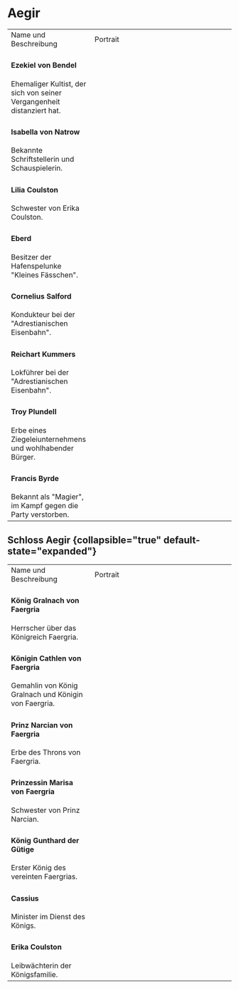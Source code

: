 # Aegir

<table>
<tr><td>Name und Beschreibung</td><td width="300">Portrait</td></tr>
<tr><td><h4>Ezekiel von Bendel</h4> Ehemaliger Kultist, der sich von seiner Vergangenheit distanziert hat.</td><td><img src="ezekiel.png" alt="" /></td></tr>
<tr><td><h4>Isabella von Natrow</h4> Bekannte Schriftstellerin und Schauspielerin.</td><td><img src="isabella.png" alt="" /></td></tr>
<tr><td><h4>Lilia Coulston</h4> Schwester von Erika Coulston.</td><td><img src="lilia.png" alt="" /></td></tr>
<tr><td><h4>Eberd</h4> Besitzer der Hafenspelunke "Kleines Fässchen".</td><td><img src="eberd.png" alt="" /></td></tr>
<tr><td><h4>Cornelius Salford</h4> Kondukteur bei der "Adrestianischen Eisenbahn".</td><td><img src="cornelius.png" alt="" /></td></tr>
<tr><td><h4>Reichart Kummers</h4> Lokführer bei der "Adrestianischen Eisenbahn".</td><td><img src="reichart.png" alt="" /></td></tr>
<tr><td><h4>Troy Plundell</h4> Erbe eines Ziegeleiunternehmens und wohlhabender Bürger.</td><td><img src="troy.png" alt="" /></td></tr>
<tr><td><h4>Francis Byrde</h4> Bekannt als "Magier", im Kampf gegen die Party verstorben.</td><td><img src="francis.png" alt="" /></td></tr>
</table>

## Schloss Aegir {collapsible="true" default-state="expanded"}

<table>
<tr><td>Name und Beschreibung</td><td width="300">Portrait</td></tr>
<tr><td><h4>König Gralnach von Faergria</h4> Herrscher über das Königreich Faergria.</td><td><img src="gralnach.png" alt="" /></td></tr>
<tr><td><h4>Königin Cathlen von Faergria</h4> Gemahlin von König Gralnach und Königin von Faergria.</td><td><img src="cathlen.png" alt="" /></td></tr>
<tr><td><h4>Prinz Narcian von Faergria</h4> Erbe des Throns von Faergria.</td><td><img src="narcian.png" alt="" /></td></tr>
<tr><td><h4>Prinzessin Marisa von Faergria</h4> Schwester von Prinz Narcian.</td><td><img src="marisa.png" alt="" /></td></tr>
<tr><td><h4>König Gunthard der Gütige</h4> Erster König des vereinten Faergrias.</td><td></td></tr>
<tr><td><h4>Cassius</h4> Minister im Dienst des Königs.</td><td><img src="cassius.png" alt="" /></td></tr>
<tr><td><h4>Erika Coulston</h4> Leibwächterin der Königsfamilie.</td><td><img src="erika.png" alt="" /></td></tr>
</table>